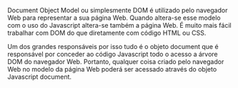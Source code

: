 Document Object Model ou simplesmente DOM é utilizado pelo navegador Web para representar a sua página Web.
Quando altera-se esse modelo com o uso do Javascript altera-se também a página Web. É muito mais fácil trabalhar com DOM do que diretamente com código HTML ou CSS.

Um dos grandes responsáveis por isso tudo é o objeto document que é responsável por conceder ao código Javascript todo o acesso a árvore DOM do navegador Web. Portanto, qualquer coisa criado pelo navegador Web no modelo da página Web poderá ser acessado através do objeto Javascript document.
